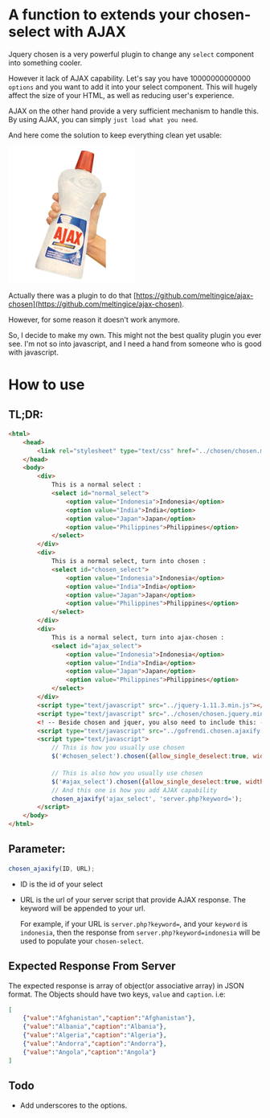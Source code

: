# A function to extends your chosen-select with AJAX

Jquery chosen is a very powerful plugin to change any `select` component into something cooler.

However it lack of AJAX capability. Let's say you have 10000000000000 `options` and you want to add it into your select component. This will hugely affect the size of your HTML, as well as reducing user's experience.

AJAX on the other hand provide a very sufficient mechanism to handle this. By using AJAX, you can simply `just load what you need`.

And here come the solution to keep everything clean yet usable:

![ajax-chosen](example/ajax-chosen.png)

Actually there was a plugin to do that [https://github.com/meltingice/ajax-chosen](https://github.com/meltingice/ajax-chosen).

However, for some reason it doesn't work anymore.

So, I decide to make my own. This might not the best quality plugin you ever see. I'm not so into javascript, and I need a hand from someone who is good with javascript.

# How to use

## TL;DR:

```html
<html>
    <head>
        <link rel="stylesheet" type="text/css" href="../chosen/chosen.min.css">
    </head>
    <body>
        <div>
            This is a normal select :
            <select id="normal_select">
                <option value="Indonesia">Indonesia</option>
                <option value="India">India</option>
                <option value="Japan">Japan</option>
                <option value="Philippines">Philippines</option>
            </select>
        </div>
        <div>
            This is a normal select, turn into chosen :
            <select id="chosen_select">
                <option value="Indonesia">Indonesia</option>
                <option value="India">India</option>
                <option value="Japan">Japan</option>
                <option value="Philippines">Philippines</option>
            </select>
        </div>
        <div>
            This is a normal select, turn into ajax-chosen :
            <select id="ajax_select">
                <option value="Indonesia">Indonesia</option>
                <option value="India">India</option>
                <option value="Japan">Japan</option>
                <option value="Philippines">Philippines</option>
            </select>
        </div>
        <script type="text/javascript" src="../jquery-1.11.3.min.js"></script>
        <script type="text/javascript" src="../chosen/chosen.jquery.min.js"></script>
        <! -- Beside chosen and jquer, you also need to include this: -->
        <script type="text/javascript" src="../gofrendi.chosen.ajaxify.js"></script>
        <script type="text/javascript">
            // This is how you usually use chosen
            $('#chosen_select').chosen({allow_single_deselect:true, width:"200px", search_contains: true});

            // This is also how you usually use chosen
            $('#ajax_select').chosen({allow_single_deselect:true, width:"200px", search_contains: true});
            // And this one is how you add AJAX capability
            chosen_ajaxify('ajax_select', 'server.php?keyword=');
        </script>
    </body>
</html>
```

## Parameter:

```javascript
chosen_ajaxify(ID, URL);
```

* ID is the id of your select
* URL is the url of your server script that provide AJAX response. The keyword will be appended to your url.

    For example, if your URL is `server.php?keyword=`, and your `keyword` is `indonesia`, then the response from `server.php?keyword=indonesia` will be used to populate your `chosen-select`.


 ## Expected Response From Server

 The expected response is array of object(or associative array) in JSON format. The Objects should have two keys, `value` and `caption`. i.e:

 ```json
 [
     {"value":"Afghanistan","caption":"Afghanistan"},
     {"value":"Albania","caption":"Albania"},
     {"value":"Algeria","caption":"Algeria"},
     {"value":"Andorra","caption":"Andorra"},
     {"value":"Angola","caption":"Angola"}
 ]
 ```

 ## Todo

 * Add underscores to the options.
